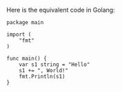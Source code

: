 Here is the equivalent code in Golang:

```golang
package main

import (
	"fmt"
)

func main() {
	var s1 string = "Hello"
	s1 += ", World!"
	fmt.Println(s1)
}
```
